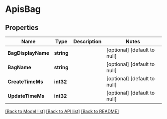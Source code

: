 # ApisBag

## Properties
Name | Type | Description | Notes
------------ | ------------- | ------------- | -------------
**BagDisplayName** | **string** |  | [optional] [default to null]
**BagName** | **string** |  | [optional] [default to null]
**CreateTimeMs** | **int32** |  | [optional] [default to null]
**UpdateTimeMs** | **int32** |  | [optional] [default to null]

[[Back to Model list]](../README.md#documentation-for-models) [[Back to API list]](../README.md#documentation-for-api-endpoints) [[Back to README]](../README.md)

